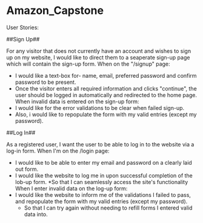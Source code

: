 # Amazon_Capstone

User Stories:

##Sign Up##

For any visitor that does not currently have an account and wishes to sign up on my website, I would like to direct them to a seaperate sign-up page which will contain the sign-up form.
When on the "/signup" page:
  - I would like a text-box for- name, email, preferred password and confirm password to be present.
  - Once the visitor enters all required information and clicks "continue", the user should be logged in automatically and redirected to the home page.
When invalid data is entered on the sign-up form:
  - I would like for the error validations to be clear when failed sign-up.
  - Also, i would like to repopulate the form with my valid entries (except my password).

##Log In##

As a registered user, I want the user to be able to log in to the website via a log-in form.
When I'm on the /login page:
  - I would like to be able to enter my email and password on a clearly laid out form.
  - I would like the website to log me in upon successful completion of the lob-up form.
    *So that I can seamlessly access the site's functionality
When I enter invalid data on the log-up form:
  - I would like the website to inform me of the validations I failed to pass, and repopulate the form with my valid entries (except my password).
    * So that I can try again without needing to refill forms I entered valid data into.
